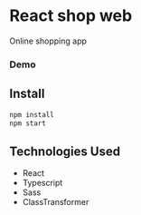 # React shop web

Online shopping app

### Demo


## Install

```bash
npm install
npm start
```

## Technologies Used
- React
- Typescript
- Sass
- ClassTransformer